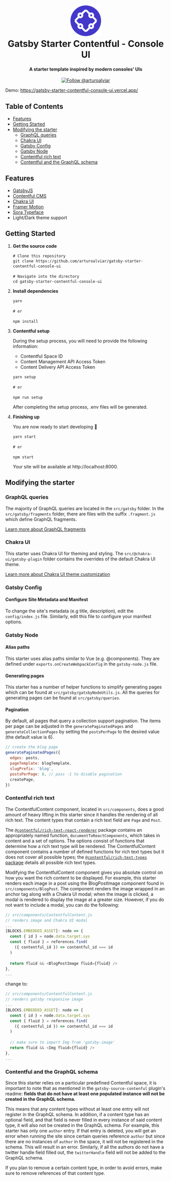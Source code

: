 <h1 align="center">
  <a href="https://gatsby-starter-contentful-console-ui.vercel.app/">
    <img alt="Console UI Logo" title="Console UI Logo" src="src/images/console-ui-icon.png" width="96">
  </a> 
  </br>
    Gatsby Starter Contentful - Console UI
</h1>

<h4 align="center">
  A starter template inspired by modern consoles' UIs
</h4>

<p align="center">
  <a href="https://twitter.com/intent/follow?screen_name=arturoalviar">
    <img src="https://img.shields.io/twitter/follow/arturoalviar.svg?label=Follow%20@arturoalviar" alt="Follow @arturoalviar" />
  </a>
</p>

Demo: https://gatsby-starter-contentful-console-ui.vercel.app/

## Table of Contents

- [Features](#features)
- [Getting Started](#getting-started)
- [Modifying the starter](#modifying-the-starter)
  - [GraphQL queries](#graphql-queries)
  - [Chakra UI](#chakra-ui)
  - [Gatsby Config](#gatsby-config)
  - [Gatsby Node](#gatsby-node)
  - [Contentful rich text](#contentful-rich-text)
  - [Contentful and the GraphQL schema](#contentful-and-the-graphql-schema)

## Features

- [GatsbyJS](http://gatsbyjs.com/)
- [Contentful CMS](https://www.contentful.com/)
- [Chakra UI](https://chakra-ui.com/)
- [Framer Motion](https://www.framer.com/api/motion/)
- [Sora Typeface](https://fonts.google.com/specimen/Sora)
- Light/Dark theme support

## Getting Started

1. **Get the source code**

   ```
   # Clone this repository
   git clone https://github.com/arturoalviar/gatsby-starter-contentful-console-ui

   # Navigate into the directory
   cd gatsby-starter-contentful-console-ui
   ```

2. **Install dependencies**

   ```
   yarn
   
   # or
   
   npm install
   ```

3. **Contentful setup**

   During the setup process, you will need to provide the following information:

   - Contentful Space ID
   - Content Management API Access Token
   - Content Delivery API Access Token


   ```
   yarn setup

   # or

   npm run setup
   ```

   After completing the setup process, .env files will be generated.

4. **Finishing up**

   You are now ready to start developing 🎉

   ```
   yarn start

   # or

   npm start
   ```

   Your site will be available at http://localhost:8000.

## Modifying the starter

### GraphQL queries

The majority of GraphQL queries are located in the `src/gatsby` folder. In the `src/gatsby/fragments` folder, there are files with the suffix `.fragment.js` which define GraphQL fragments.

[Learn more about GraphQL fragments](https://www.gatsbyjs.com/docs/reference/graphql-data-layer/using-graphql-fragments/)

### Chakra UI

This starter uses Chakra UI for theming and styling. The `src/@chakra-ui/gatsby-plugin` folder contains the overrides of the default Chakra UI theme.

[Learn more about Chakra UI theme customization](https://chakra-ui.com/docs/theming/customize-theme)

### Gatsby Config

#### Configure Site Metadata and Manifest

To change the site's metadata (e.g title, description), edit the `config/index.js` file. Similarly, edit this file to configure your manifest options.

### Gatsby Node

#### Alias paths

This starter uses alias paths similar to Vue (e.g. @components). They are defined under `exports.onCreateWebpackConfig` in the `gatsby-node.js` file.

#### Generating pages

This starter has a number of helper functions to simplify generating pages which can be found at `src/gatsby/gatsbyNodeUtils.js`. All the queries for generating pages can be found at `src/gatsby/queries`.

#### Pagination

By default, all pages that query a collection support pagination. The items per page can be adjusted in the `generatePaginatedPages` and `generateCollectionPages` by setting the `postsPerPage` to the desired value (the default value is 6).

```javascript
// create the blog page
generatePaginatedPages({
  edges: posts,
  pageTemplate: blogTemplate,
  slugPrefix: 'blog',
  postsPerPage: 8, // pass -1 to disable pagination
  createPage,
})
```

### Contentful rich text

The ContentfulContent component, located in `src/components`, does a good amount of heavy lifting in this starter since it handles the rendering of all rich text. The content types that contain a rich text field are `Page` and `Post`.

The [`@contentful/rich-text-react-renderer`](https://github.com/contentful/rich-text/tree/master/packages/rich-text-react-renderer) package contains an appropriately named function, `documentToReactComponents`, which takes in content and a set of options. The options consist of functions that determine how a rich text type will be rendered. The ContentfulContent component contains a number of defined functions for rich text types but it does not cover all possible types; the [`@contentful/rich-text-types` package](https://github.com/contentful/rich-text/tree/master/packages/rich-text-types) details all possible rich text types.

Modifying the ContentfulContent component gives you absolute control on how you want the rich content to be displayed. For example, this starter renders each image in a post using the BlogPostImage component found in `src/components/BlogPost`. The component renders the image wrapped in an anchor tag along with a Chakra UI modal; when the image is clicked, a modal is rendered to display the image at a greater size. However, if you do not want to include a modal, you can do the following:

```javascript
// src/components/ContentfulContent.js
// renders image and Chakra UI modal
...
[BLOCKS.EMBEDDED_ASSET]: node => {
  const { id } = node.data.target.sys
  const { fluid } = references.find(
    ({ contentful_id }) => contentful_id === id
  )

  return fluid && <BlogPostImage fluid={fluid} />
},
...
```

change to:

```javascript
// src/components/ContentfulContent.js
// renders gatsby responsive image
...
[BLOCKS.EMBEDDED_ASSET]: node => {
  const { id } = node.data.target.sys
  const { fluid } = references.find(
    ({ contentful_id }) => contentful_id === id
  )

  // make sure to import Img from 'gatsby-image'
  return fluid && <Img fluid={fluid} />
},
...
```

### Contentful and the GraphQL schema

Since this starter relies on a particular predefined Contentful space, it is important to note that as mentioned in the `gatsby-source-contenful` plugin's readme: **fields that do not have at least one populated instance will not be created in the GraphQL schema.**

This means that any content types without at least one entry will not register in the GraphQL schema. In addition, if a content type has an optional field, and that field is never filled in every instance of said content type, it will also not be created in the GraphQL schema. For example, this starter has only one `author` entry. If that entry is deleted, you will get an error when running the site since certain queries reference `author` but since there are no instances of `author` in the space, it will not be registered in the schema. This will result in an error. Similarly, if all the authors do not have a twitter handle field filled out, the `twitterHandle` field will not be added to the GraphQL schema.

If you plan to remove a certain content type, in order to avoid errors, make sure to remove references of that content type.
